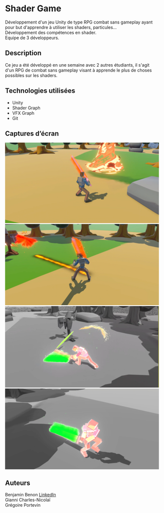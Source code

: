 # Shader Game

Développement d'un jeu Unity de type RPG combat sans gameplay ayant pour but d'apprendre à utiliser les shaders, particules...  
Développement des compétences en shader.  
Equipe de 3 développeurs.

## Description

Ce jeu a été développé en une semaine avec 2 autres étudiants, il s'agit d'un RPG de combat sans gameplay visant à apprende le plus de choses possibles sur les shaders.

## Technologies utilisées

- Unity
- Shader Graph
- VFX Graph
- Git

## Captures d’écran

![Vue du jeu](Images/game.png)
![Compétence de slash](Images/slash.png)
![Entrée en mode SUPER](Images/supermode.png)
![Utilisation de la compétence ultime](Images/ulti.png)

## Auteurs

Benjamin Benon [LinkedIn](https://www.linkedin.com/in/benjamin-benon-78b495194/)  
Gianni Charles-Nicolaï  
Grégoire Portevin
